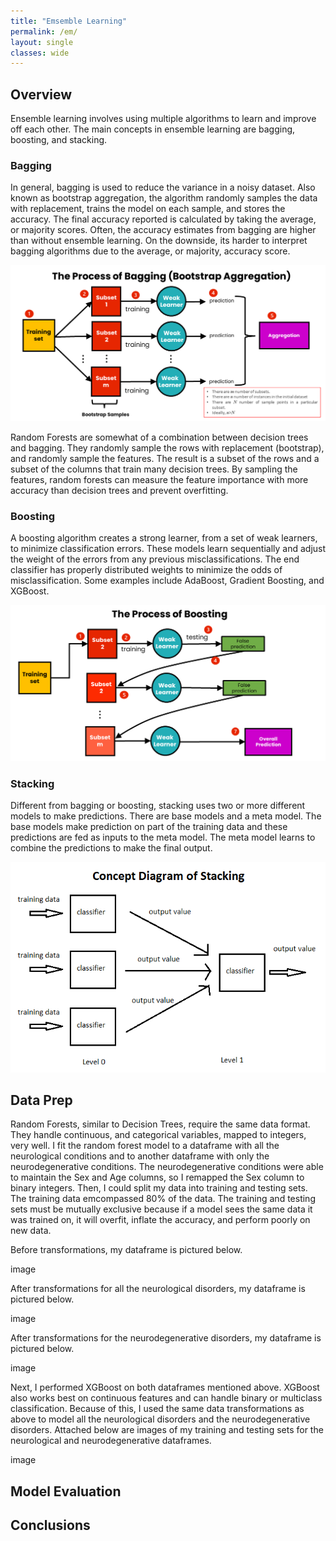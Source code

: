 ```yaml
---
title: "Emsemble Learning"
permalink: /em/
layout: single
classes: wide
---
```


## Overview 

Ensemble learning involves using multiple algorithms to learn and improve off each other. The main concepts in ensemble learning are bagging, boosting, and stacking. 

### Bagging 

In general, bagging is used to reduce the variance in a noisy dataset. Also known as bootstrap aggregation, the algorithm randomly samples the data with replacement, trains the model on each sample, and stores the accuracy. The final accuracy reported is calculated by taking the average, or majority scores. Often, the accuracy estimates from bagging are higher than without ensemble learning. On the downside, its harder to interpret bagging algorithms due to the average, or majority, accuracy score. 

![kmeans](/assets/images/bagging.jpg) 

Random Forests are somewhat of a combination between decision trees and bagging. They randomly sample the rows with replacement (bootstrap), and randomly sample the features. The result is a subset of the rows and a subset of the columns that train many decision trees. By sampling the features, random forests can measure the feature importance with more accuracy than decision trees and prevent overfitting. 

### Boosting

A boosting algorithm creates a strong learner, from a set of weak learners, to minimize classification errors. These models learn sequentially and adjust the weight of the errors from any previous misclassifications. The end classifier has properly distributed weights to minimize the odds of misclassification. Some examples include AdaBoost, Gradient Boosting, and XGBoost. 

![kmeans](/assets/images/boosting.jpg) 

### Stacking 

Different from bagging or boosting, stacking uses two or more different models to make predictions. There are base models and a meta model. The base models make prediction on part of the training data and these predictions are fed as inputs to the meta model. The meta model learns to combine the predictions to make the final output.  
 
![kmeans](/assets/images/stacking.jpg) 

## Data Prep 

Random Forests, similar to Decision Trees, require the same data format. They handle continuous, and categorical variables, mapped to integers, very well. I fit the random forest model to a dataframe with all the neurological conditions and to another dataframe with only the neurodegenerative conditions. The neurodegenerative conditions were able to maintain the Sex and Age columns, so I remapped the Sex column to binary integers. Then, I could split my data into training and testing sets. The training data emcompassed 80% of the data. The training and testing sets must be mutually exclusive because if a model sees the same data it was trained on, it will overfit, inflate the accuracy, and perform poorly on new data. 

Before transformations, my dataframe is pictured below. 

image

After transformations for all the neurological disorders, my dataframe is pictured below. 

image

After transformations for the neurodegenerative disorders, my dataframe is pictured below.

image

Next, I performed XGBoost on both dataframes mentioned above. XGBoost also works best on continuous features and can handle binary or multiclass classification. Because of this, I used the same data transformations as above to model all the neurological disorders and the neurodegenerative disorders. Attached below are images of my training and testing sets for the neurological and neurodegenerative dataframes. 

image 



## Model Evaluation 





## Conclusions
